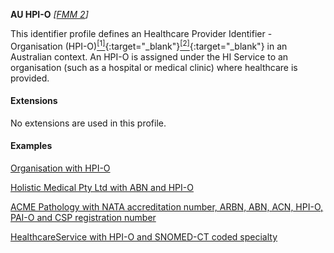 **AU HPI-O**  *[[FMM 2](guidance.html)]*

This identifier profile defines an Healthcare Provider Identifier - Organisation (HPI-O)[<sup>[1]</sup>](https://meteor.aihw.gov.au/content/index.phtml/itemId/426830){:target="_blank"}[<sup>[2]</sup>](https://developer.digitalhealth.gov.au/specifications/national-infrastructure/ep-1826-2014/nehta-1163-2010){:target="_blank"} in an Australian context. An HPI-O is assigned under the HI Service to an organisation (such as a hospital or medical clinic) where healthcare is provided.


#### Extensions

No extensions are used in this profile.


#### Examples

[Organisation with HPI-O](Organization-example0.html)

[Holistic Medical Pty Ltd with ABN and HPI-O](Organization-example2.html)

[ACME Pathology with NATA accreditation number, ARBN, ABN, ACN, HPI-O, PAI-O and CSP registration number](Organization-f799e349-0385-4fbc-a2aa-b5b50af957ea.html)

[HealthcareService with HPI-O and SNOMED-CT coded specialty](HealthcareService-example0.html)
